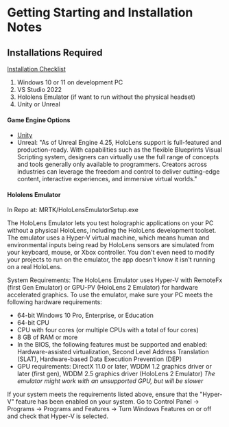 # Getting Starting and Installation Notes

## Installations Required
[Installation Checklist](https://learn.microsoft.com/en-us/windows/mixed-reality/develop/install-the-tools?tabs=unity)

1. Windows 10 or 11 on development PC
2. VS Studio 2022
3. Hololens Emulator (if want to run without the physical headset)
4. Unity or Unreal

#### Game Engine Options
+ [Unity](https://learn.microsoft.com/en-us/windows/mixed-reality/develop/unity/choosing-unity-version)
+ Unreal: "As of Unreal Engine 4.25, HoloLens support is full-featured and production-ready. With capabilities such as the flexible Blueprints Visual Scripting system, designers can virtually use the full range of concepts and tools generally only available to programmers. Creators across industries can leverage the freedom and control to deliver cutting-edge content, interactive experiences, and immersive virtual worlds."

#### Hololens Emulator
In Repo at: MRTK/HoloLensEmulatorSetup.exe

The HoloLens Emulator lets you test holographic applications on your PC without a physical HoloLens, including the HoloLens development toolset. The emulator uses a Hyper-V virtual machine, which means human and environmental inputs being read by HoloLens sensors are simulated from your keyboard, mouse, or Xbox controller. You don't even need to modify your projects to run on the emulator, the app doesn't know it isn't running on a real HoloLens.

System Requirements:
The HoloLens Emulator uses Hyper-V with RemoteFx (first Gen Emulator) or GPU-PV (HoloLens 2 Emulator) for hardware accelerated graphics. To use the emulator, make sure your PC meets the following hardware requirements:

+ 64-bit Windows 10 Pro, Enterprise, or Education
+ 64-bit CPU
+ CPU with four cores (or multiple CPUs with a total of four cores)
+ 8 GB of RAM or more
+ In the BIOS, the following features must be supported and enabled: Hardware-assisted virtualization, Second Level Address Translation (SLAT), Hardware-based Data Execution Prevention (DEP)
+ GPU requirements: DirectX 11.0 or later, WDDM 1.2 graphics driver or later (first gen), WDDM 2.5 graphics driver (HoloLens 2 Emulator)
*The emulator might work with an unsupported GPU, but will be slower*

If your system meets the requirements listed above, ensure that the "Hyper-V" feature has been enabled on your system. Go to Control Panel -> Programs -> Programs and Features -> Turn Windows Features on or off and check that Hyper-V is selected.
